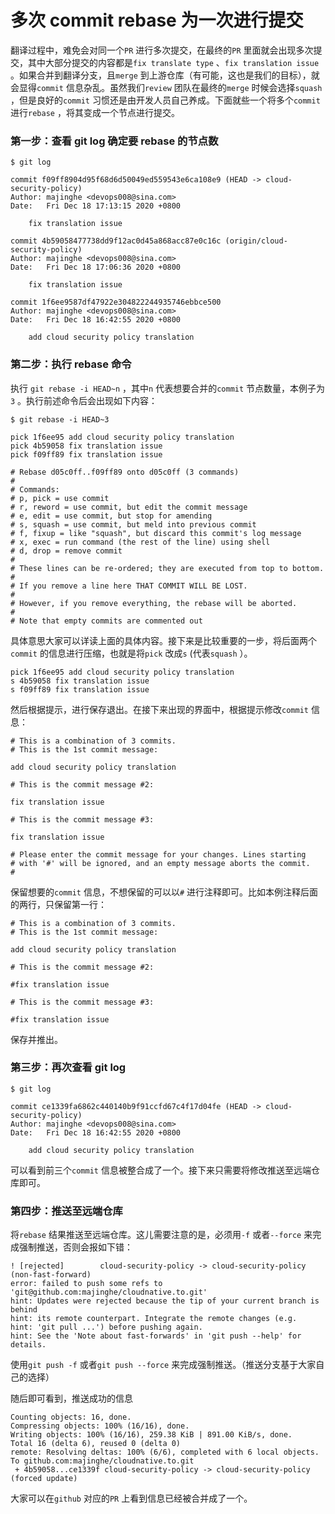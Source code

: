 # 多次 commit rebase 为一次进行提交

翻译过程中，难免会对同一个`PR` 进行多次提交，在最终的`PR` 里面就会出现多次提交，其中大部分提交的内容都是`fix translate type` 、`fix translation issue` 。如果合并到翻译分支，且`merge` 到上游仓库（有可能，这也是我们的目标），就会显得`commit` 信息杂乱。虽然我们`review` 团队在最终的`merge` 时候会选择`squash` ，但是良好的`commit` 习惯还是由开发人员自己养成。下面就些一个将多个`commit` 进行`rebase` ，将其变成一个节点进行提交。

### 第一步：查看 git log  确定要 rebase 的节点数

```text
$ git log

commit f09ff8904d95f68d6d50049ed559543e6ca108e9 (HEAD -> cloud-security-policy)
Author: majinghe <devops008@sina.com>
Date:   Fri Dec 18 17:13:15 2020 +0800

    fix translation issue

commit 4b59058477738dd9f12ac0d45a868acc87e0c16c (origin/cloud-security-policy)
Author: majinghe <devops008@sina.com>
Date:   Fri Dec 18 17:06:36 2020 +0800

    fix translation issue

commit 1f6ee9587df47922e304822244935746ebbce500
Author: majinghe <devops008@sina.com>
Date:   Fri Dec 18 16:42:55 2020 +0800

    add cloud security policy translation
```

### 第二步：执行 rebase 命令

执行 `git rebase -i HEAD~n` ，其中`n` 代表想要合并的`commit` 节点数量，本例子为`3` 。执行前述命令后会出现如下内容：

```text
$ git rebase -i HEAD~3

pick 1f6ee95 add cloud security policy translation
pick 4b59058 fix translation issue
pick f09ff89 fix translation issue

# Rebase d05c0ff..f09ff89 onto d05c0ff (3 commands)
#
# Commands:
# p, pick = use commit
# r, reword = use commit, but edit the commit message
# e, edit = use commit, but stop for amending
# s, squash = use commit, but meld into previous commit
# f, fixup = like "squash", but discard this commit's log message
# x, exec = run command (the rest of the line) using shell
# d, drop = remove commit
#
# These lines can be re-ordered; they are executed from top to bottom.
#
# If you remove a line here THAT COMMIT WILL BE LOST.
#
# However, if you remove everything, the rebase will be aborted.
#
# Note that empty commits are commented out
```

具体意思大家可以详读上面的具体内容。接下来是比较重要的一步，将后面两个`commit` 的信息进行压缩，也就是将`pick` 改成`s` \(代表`squash` ）。

```text
pick 1f6ee95 add cloud security policy translation
s 4b59058 fix translation issue
s f09ff89 fix translation issue
```

然后根据提示，进行保存退出。在接下来出现的界面中，根据提示修改`commit` 信息：

```text
# This is a combination of 3 commits.
# This is the 1st commit message:

add cloud security policy translation

# This is the commit message #2:

fix translation issue

# This is the commit message #3:

fix translation issue

# Please enter the commit message for your changes. Lines starting
# with '#' will be ignored, and an empty message aborts the commit.
#
```

保留想要的`commit` 信息，不想保留的可以以`#` 进行注释即可。比如本例注释后面的两行，只保留第一行：

```text
# This is a combination of 3 commits.
# This is the 1st commit message:

add cloud security policy translation

# This is the commit message #2:

#fix translation issue

# This is the commit message #3:

#fix translation issue
```

保存并推出。

### 第三步：再次查看 git log

```text
$ git log

commit ce1339fa6862c440140b9f91ccfd67c4f17d04fe (HEAD -> cloud-security-policy)
Author: majinghe <devops008@sina.com>
Date:   Fri Dec 18 16:42:55 2020 +0800

    add cloud security policy translation

```

可以看到前三个`commit` 信息被整合成了一个。接下来只需要将修改推送至远端仓库即可。

### 第四步：推送至远端仓库

将`rebase` 结果推送至远端仓库。这儿需要注意的是，必须用`-f` 或者`--force` 来完成强制推送，否则会报如下错：

```text
! [rejected]        cloud-security-policy -> cloud-security-policy (non-fast-forward)
error: failed to push some refs to 'git@github.com:majinghe/cloudnative.to.git'
hint: Updates were rejected because the tip of your current branch is behind
hint: its remote counterpart. Integrate the remote changes (e.g.
hint: 'git pull ...') before pushing again.
hint: See the 'Note about fast-forwards' in 'git push --help' for details.
```

使用`git push -f` 或者`git push --force` 来完成强制推送。（推送分支基于大家自己的选择）

随后即可看到，推送成功的信息

```text
Counting objects: 16, done.
Compressing objects: 100% (16/16), done.
Writing objects: 100% (16/16), 259.38 KiB | 891.00 KiB/s, done.
Total 16 (delta 6), reused 0 (delta 0)
remote: Resolving deltas: 100% (6/6), completed with 6 local objects.
To github.com:majinghe/cloudnative.to.git
 + 4b59058...ce1339f cloud-security-policy -> cloud-security-policy (forced update)
```

大家可以在`github` 对应的`PR` 上看到信息已经被合并成了一个。

